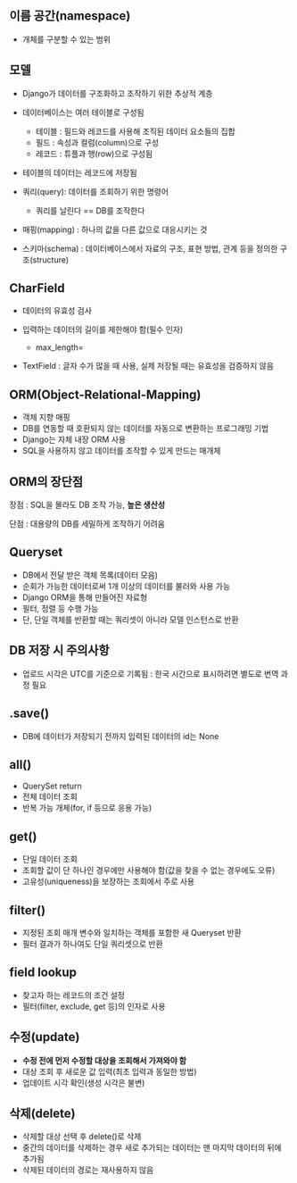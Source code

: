 ## 이름 공간(namespace)

- 개체를 구분할 수 있는 범위

## 모델

- Django가 데이터를 구조화하고 조작하기 위한 추상적 계층
- 데이터베이스는 여러 테이블로 구성됨
    - 테이블 : 필드와 레코드를 사용해 조직된 데이터 요소들의 집합
    - 필드 : 속성과 컬럼(column)으로 구성
    - 레코드 : 튜플과 행(row)으로 구성됨
    
- 테이블의 데이터는 레코드에 저장됨

- 쿼리(query): 데이터를 조회하기 위한 명령어
    - 쿼리를 날린다 == DB를 조작한다
    
- 매핑(mapping) : 하나의 값을 다른 값으로 대응시키는 것

-  스키마(schema) : 데이터베이스에서 자료의 구조, 표현 방법, 관계 등을 정의한 구조(structure)

## CharField

- 데이터의 유효성 검사
- 입력하는 데이터의 길이를 제한해야 함(필수 인자)
    - max_length=
    
- TextField : 글자 수가 많을 때 사용, 실제 저장될 때는 유효성을 검증하지 않음

## ORM(Object-Relational-Mapping)

- 객체 지향 매핑
- DB를 연동할 때 호환되지 않는 데이터를 자동으로 변환하는 프로그래밍 기법
- Django는 자체 내장 ORM 사용
- SQL을 사용하지 않고 데이터를 조작할 수 있게 만드는 매개체

## ORM의 장단점

장점 : SQL을 몰라도 DB 조작 가능, **높은 생산성**

단점 : 대용량의 DB를 세밀하게 조작하기 어려움

## Queryset

- DB에서 전달 받은 객체 목록(데이터 모음)
- 순회가 가능한 데이터로써 1개 이상의 데이터를 불러와 사용 가능
- Django ORM을 통해 만들어진 자료형 
- 필터, 정렬 등 수행 가능
- 단, 단일 객체를 반환할 때는 쿼리셋이 아니라 모델 인스턴스로 반환

## DB 저장 시 주의사항

- 업로드 시각은 UTC를 기준으로 기록됨 : 한국 시간으로 표시하려면 별도로 번역 과정 필요

## .save()

- DB에 데이터가 저장되기 전까지 입력된 데이터의 id는 None

## all()

- QuerySet return
- 전체 데이터 조회
- 반복 가능 개체(for, if 등으로 응용 가능)

## get()

- 단일 데이터 조회
- 조회할 값이 단 하나인 경우에만 사용해야 함(값을 찾을 수 없는 경우에도 오류)
- 고유성(uniqueness)을 보장하는 조회에서 주로 사용

## filter()

- 지정된 조회 매개 변수와 일치하는 객체를 포함한 새 Queryset 반환
- 필터 결과가 하나여도 단일 쿼리셋으로 반환

## field lookup

- 찾고자 하는 레코드의 조건 설정
- 필터(filter, exclude, get 등)의 인자로 사용

## 수정(update)

- **수정 전에 먼저 수정할 대상을 조회해서 가져와야 함**
- 대상 조회 후 새로운 값 입력(최초 입력과 동일한 방법)
- 업데이트 시각 확인(생성 시각은 불변)

## 삭제(delete)

- 삭제할 대상 선택 후 delete()로 삭제
- 중간의 데이터를 삭제하는 경우 새로 추가되는 데이터는 맨 마지막 데이터의 뒤에 추가됨
- 삭제된 데이터의 경로는 재사용하지 않음